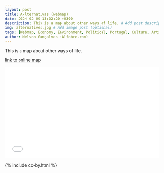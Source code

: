 ```yaml
---
layout: post
title: A-lternativas (webmap)
date: 2024-02-09 13:32:20 +0300
description: This is a map about other ways of life. # Add post description (optional)
img: alternatives.jpg # Add image post (optional)
tags: [Webmap, Economy, Environment, Political, Portugal, Culture, Arts]
author: Nelson Gonçalves (Alfobre.com) 
---
```


This is a map about other ways of life.

[link to online map](https://umap.openstreetmap.fr/en/map/a-lternativas_1021352#7/39.623/-6.614)


<iframe width="100%" height="300px" frameborder="0" allowfullscreen allow="geolocation" src="//umap.openstreetmap.fr/en/map/a-lternativas_1021352?scaleControl=true&miniMap=false&scrollWheelZoom=true&zoomControl=true&editMode=disabled&moreControl=true&searchControl=null&tilelayersControl=null&embedControl=null&datalayersControl=true&onLoadPanel=undefined&captionBar=false&captionMenus=true"></iframe>




{% include cc-by.html %}
